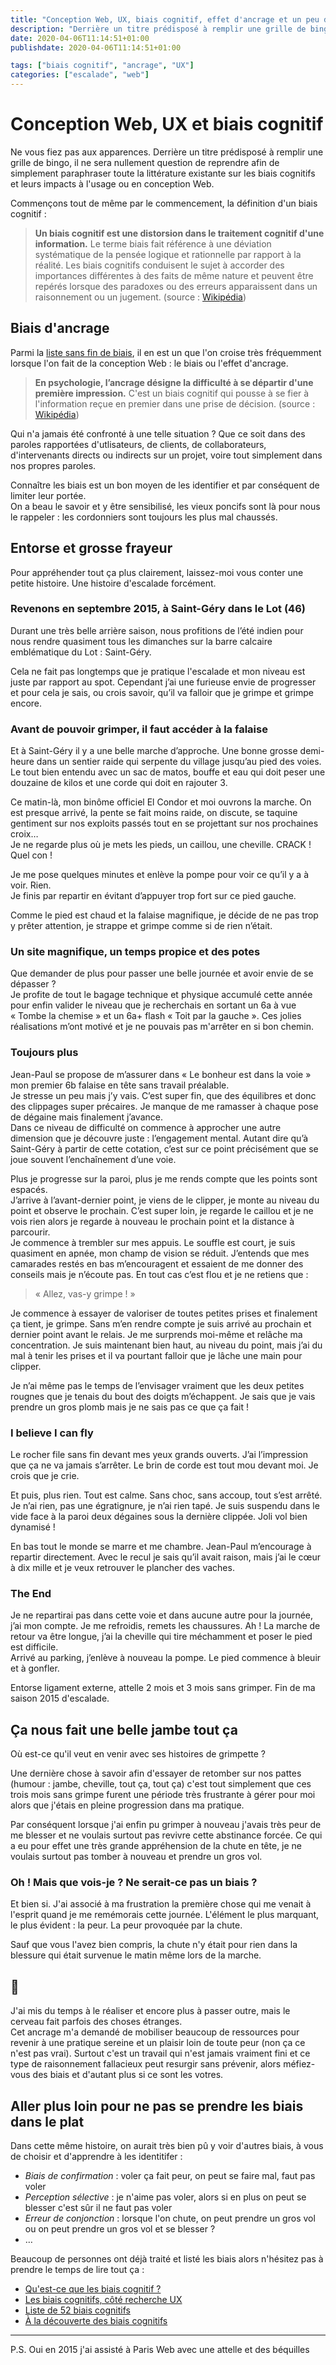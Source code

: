 ```yaml
---
title: "Conception Web, UX, biais cognitif, effet d'ancrage et un peu d'escalade"
description: "Derrière un titre prédisposé à remplir une grille de bingo, il ne sera nullement question de paraphraser toute la littérature existante sur les biais cognitifs. Pour appréhender les biais, laissez-moi vous conter une petite histoire. Une histoire d'escalade forcément."
date: 2020-04-06T11:14:51+01:00
publishdate: 2020-04-06T11:14:51+01:00

tags: ["biais cognitif", "ancrage", "UX"]
categories: ["escalade", "web"]
---
```


# Conception Web, UX et biais cognitif

Ne vous fiez pas aux apparences. Derrière un titre prédisposé à remplir une grille de bingo, il ne sera nullement question de reprendre afin de simplement paraphraser toute la littérature existante sur les biais cognitifs et leurs impacts à l'usage ou en conception Web.

Commençons tout de même par le commencement, la définition d'un biais cognitif&nbsp;:

> **Un biais cognitif est une distorsion dans le traitement cognitif d'une information.** Le terme biais fait référence à une déviation systématique de la pensée logique et rationnelle par rapport à la réalité. Les biais cognitifs conduisent le sujet à accorder des importances différentes à des faits de même nature et peuvent être repérés lorsque des paradoxes ou des erreurs apparaissent dans un raisonnement ou un jugement. (source&nbsp;: [Wikipédia](https://fr.wikipedia.org/wiki/Biais_cognitif))

## Biais d'ancrage

Parmi la [liste sans fin de biais](https://fr.wikipedia.org/wiki/Biais_cognitif#Liste_de_biais_cognitifs), il en est un que l'on croise très fréquemment lorsque l'on fait de la conception Web&nbsp;: le biais ou l'effet d'ancrage.

> **En psychologie, l’ancrage désigne la difficulté à se départir d'une première impression.** C'est un biais cognitif qui pousse à se fier à l'information reçue en premier dans une prise de décision.  (source&nbsp;: [Wikipédia](https://fr.wikipedia.org/wiki/Ancrage_(psychologie)))

Qui n'a jamais été confronté à une telle situation&nbsp;? Que ce soit dans des paroles rapportées d'utlisateurs, de clients, de collaborateurs, d'intervenants directs ou indirects sur un projet, voire tout simplement dans nos propres paroles.

Connaître les biais est un bon moyen de les identifier et par conséquent de limiter leur portée.  
On a beau le savoir et y être sensibilisé, les vieux poncifs sont là pour nous le rappeler&nbsp;: les cordonniers sont toujours les plus mal chaussés.

## Entorse et grosse frayeur

Pour appréhender tout ça plus clairement, laissez-moi vous conter une petite histoire. Une histoire d'escalade forcément.

### Revenons en septembre 2015, à Saint-Géry dans le Lot (46)

Durant une très belle arrière saison, nous profitions de l’été indien pour nous rendre quasiment tous les dimanches sur la barre calcaire emblématique du Lot&nbsp;: Saint-Géry.

Cela ne fait pas longtemps que je pratique l'escalade et mon niveau est juste par rapport au spot. Cependant j’ai une furieuse envie de progresser et pour cela je sais, ou crois savoir, qu’il va falloir que je grimpe et grimpe encore.

### Avant de pouvoir grimper, il faut accéder à la falaise

Et à Saint-Géry il y a une belle marche d’approche. Une bonne grosse demi-heure dans un sentier raide qui serpente du village jusqu’au pied des voies. Le tout bien entendu avec un sac de matos, bouffe et eau qui doit peser une douzaine de kilos et une corde qui doit en rajouter 3.

Ce matin-là, mon binôme officiel El Condor et moi ouvrons la marche. On est presque arrivé, la pente se fait moins raide, on discute, se taquine gentiment sur nos exploits passés tout en se projettant sur nos prochaines croix…  
Je ne regarde plus où je mets les pieds, un caillou, une cheville. CRACK&nbsp;! Quel con&nbsp;!

Je me pose quelques minutes et enlève la pompe pour voir ce qu’il y a à voir. Rien.  
Je finis par repartir en évitant d’appuyer trop fort sur ce pied gauche.

Comme le pied est chaud et la falaise magnifique, je décide de ne pas trop y prêter attention, je strappe et grimpe comme si de rien n’était.

### Un site magnifique, un temps propice et des potes

Que demander de plus pour passer une belle journée et avoir envie de se dépasser&nbsp;?  
Je profite de tout le bagage technique et physique accumulé cette année pour enfin valider le niveau que je recherchais en sortant un 6a à vue «&nbsp;Tombe la chemise&nbsp;» et un 6a+ flash «&nbsp;Toit par la gauche&nbsp;». Ces jolies réalisations m’ont motivé et je ne pouvais pas m'arrêter en si bon chemin.

### Toujours plus

Jean-Paul se propose de m’assurer dans «&nbsp;Le bonheur est dans la voie&nbsp;» mon premier 6b falaise en tête sans travail préalable.  
Je stresse un peu mais j’y vais. C’est super fin, que des équilibres et donc des clippages super précaires. Je manque de me ramasser à chaque pose de dégaine mais finalement j’avance.  
Dans ce niveau de difficulté on commence à approcher une autre dimension que je découvre juste&nbsp;: l’engagement mental. Autant dire qu’à Saint-Géry à partir de cette cotation, c’est sur ce point précisément que se joue souvent l’enchaînement d’une voie.

Plus je progresse sur la paroi, plus je me rends compte que les points sont espacés.  
J’arrive à l’avant-dernier point, je viens de le clipper, je monte au niveau du point et observe le prochain. C’est super loin, je regarde le caillou et je ne vois rien alors je regarde à nouveau le prochain point et la distance à parcourir.  
Je commence à trembler sur mes appuis. Le souffle est court, je suis quasiment en apnée, mon champ de vision se réduit. J’entends que mes camarades restés en bas m’encouragent et essaient de me donner des conseils mais je n’écoute pas. En tout cas c’est flou et je ne retiens que&nbsp;:

> «&nbsp;Allez, vas-y grimpe&nbsp;!&nbsp;»

Je commence à essayer de valoriser de toutes petites prises et finalement ça tient, je grimpe. Sans m’en rendre compte je suis arrivé au prochain et dernier point avant le relais. Je me surprends moi-même et relâche ma concentration. Je suis maintenant bien haut, au niveau du point, mais j’ai du mal à tenir les prises et il va pourtant falloir que je lâche une main pour clipper.

Je n’ai même pas le temps de l’envisager vraiment que les deux petites rougnes que je tenais du bout des doigts m’échappent. Je sais que je vais prendre un gros plomb mais je ne sais pas ce que ça fait&nbsp;!

### I believe I can fly

Le rocher file sans fin devant mes yeux grands ouverts. J’ai l’impression que ça ne va jamais s’arrêter. Le brin de corde est tout mou devant moi. Je crois que je crie.

Et puis, plus rien. Tout est calme. Sans choc, sans accoup, tout s’est arrêté. Je n’ai rien, pas une égratignure, je n’ai rien tapé. Je suis suspendu dans le vide face à la paroi deux dégaines sous la dernière clippée. Joli vol bien dynamisé&nbsp;!

En bas tout le monde se marre et me chambre. Jean-Paul m’encourage à repartir directement. Avec le recul je sais qu’il avait raison, mais j’ai le cœur à dix mille et je veux retrouver le plancher des vaches.

### The End

Je ne repartirai pas dans cette voie et dans aucune autre pour la journée, j’ai mon compte. Je me refroidis, remets les chaussures. Ah&nbsp;! La marche de retour va être longue, j’ai la cheville qui tire méchamment et poser le pied est difficile.  
Arrivé au parking, j’enlève à nouveau la pompe. Le pied commence à bleuir et à gonfler.

Entorse ligament externe, attelle 2 mois et 3 mois sans grimper. Fin de ma saison 2015 d'escalade.

## Ça nous fait une belle jambe tout ça

Où est-ce qu'il veut en venir avec ses histoires de grimpette&nbsp;?

Une dernière chose à savoir afin d'essayer de retomber sur nos pattes (humour&nbsp;: jambe, cheville, tout ça, tout ça) c'est tout simplement que ces trois mois sans grimpe furent une période très frustrante à gérer pour moi alors que j'étais en pleine progression dans ma pratique.

Par conséquent lorsque j'ai enfin pu grimper à nouveau j'avais très peur de me blesser et ne voulais surtout pas revivre cette abstinance forcée. Ce qui a eu pour effet une très grande appréhension de la chute en tête, je ne voulais surtout pas tomber à nouveau et prendre un gros vol.

### Oh&nbsp;! Mais que vois-je&nbsp;? Ne serait-ce pas un biais&nbsp;?

Et bien si. J'ai associé à ma frustration la première chose qui me venait à l'esprit quand je me remémorais cette journée. L'élément le plus marquant, le plus évident&nbsp;: la peur. La peur provoquée par la chute.

Sauf que vous l'avez bien compris, la chute n'y était pour rien dans la blessure qui était survenue le matin même lors de la marche.

## 🤯

J'ai mis du temps à le réaliser et encore plus à passer outre, mais le cerveau fait parfois des choses étranges.  
Cet ancrage m'a demandé de mobiliser beaucoup de ressources pour revenir à une pratique sereine et un plaisir loin de toute peur (non ça ce n'est pas vrai). Surtout c'est un travail qui n'est jamais vraiment fini et ce type de raisonnement fallacieux peut resurgir sans prévenir, alors méfiez-vous des biais et d'autant plus si ce sont les votres.

## Aller plus loin pour ne pas se prendre les biais dans le plat

Dans cette même histoire, on aurait très bien pû y voir d'autres biais, à vous de choisir et d'apprendre à les identitifer&nbsp;:

- *Biais de confirmation*&nbsp;: voler ça fait peur, on peut se faire mal, faut pas voler
- *Perception sélective*&nbsp;: je n'aime pas voler, alors si en plus on peut se blesser c'est sûr il ne faut pas voler
- *Erreur de conjonction*&nbsp;: lorsque l'on chute, on peut prendre un gros vol ou on peut prendre un gros vol et se blesser ?
- …

Beaucoup de personnes ont déjà traité et listé les biais alors n'hésitez pas à prendre le temps de lire tout ça :

- [Qu'est-ce que les biais cognitif&nbsp;?](https://www.usabilis.com/definition-biais-cognitifs/)
- [Les biais cognitifs, côté recherche UX](https://www.lunaweb.fr/blog/biais-cognitifs/)
- [Liste de 52 biais cognitifs](https://uxinlux.github.io/cognitive-biases/52-liste-fr/)
- [À la découverte des biais cognitifs](https://stephaniewalter.design/fr/blog/a-la-decouverte-des-biais-cognitifs-le-jeu-de-52-cartes/)

---

P.S. Oui en 2015 j'ai assisté à Paris Web avec une attelle et des béquilles 